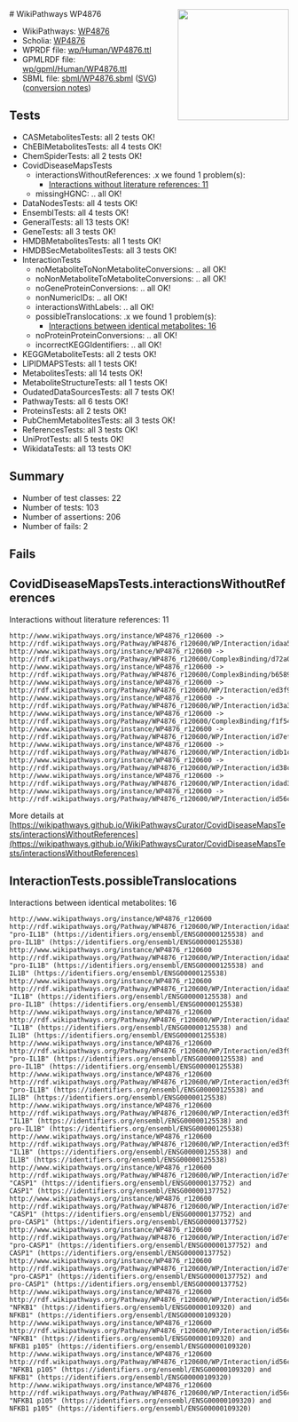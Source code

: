 <img style="float: right; width: 200px" src="../logo.png" />
# WikiPathways WP4876

* WikiPathways: [WP4876](https://identifiers.org/wikipathways:WP4876)
* Scholia: [WP4876](https://scholia.toolforge.org/wikipathways/WP4876)
* WPRDF file: [wp/Human/WP4876.ttl](../wp/Human/WP4876.ttl)
* GPMLRDF file: [wp/gpml/Human/WP4876.ttl](../wp/gpml/Human/WP4876.ttl)
* SBML file: [sbml/WP4876.sbml](../sbml/WP4876.sbml) ([SVG](../sbml/WP4876.svg)) ([conversion notes](../sbml/WP4876.txt))

## Tests
* CASMetabolitesTests: all 2 tests OK!
* ChEBIMetabolitesTests: all 4 tests OK!
* ChemSpiderTests: all 2 tests OK!
* CovidDiseaseMapsTests
    * interactionsWithoutReferences: .x we found 1 problem(s):
        * [Interactions without literature references: 11](#9701cce2)
    * missingHGNC: .. all OK!
* DataNodesTests: all 4 tests OK!
* EnsemblTests: all 4 tests OK!
* GeneralTests: all 13 tests OK!
* GeneTests: all 3 tests OK!
* HMDBMetabolitesTests: all 1 tests OK!
* HMDBSecMetabolitesTests: all 3 tests OK!
* InteractionTests
    * noMetaboliteToNonMetaboliteConversions: .. all OK!
    * noNonMetaboliteToMetaboliteConversions: .. all OK!
    * noGeneProteinConversions: .. all OK!
    * nonNumericIDs: .. all OK!
    * interactionsWithLabels: .. all OK!
    * possibleTranslocations: .x we found 1 problem(s):
        * [Interactions between identical metabolites: 16](#dc76dff2)
    * noProteinProteinConversions: .. all OK!
    * incorrectKEGGIdentifiers: .. all OK!
* KEGGMetaboliteTests: all 2 tests OK!
* LIPIDMAPSTests: all 1 tests OK!
* MetabolitesTests: all 14 tests OK!
* MetaboliteStructureTests: all 1 tests OK!
* OudatedDataSourcesTests: all 7 tests OK!
* PathwayTests: all 6 tests OK!
* ProteinsTests: all 2 tests OK!
* PubChemMetabolitesTests: all 3 tests OK!
* ReferencesTests: all 3 tests OK!
* UniProtTests: all 5 tests OK!
* WikidataTests: all 13 tests OK!


## Summary

* Number of test classes: 22
* Number of tests: 103
* Number of assertions: 206
* Number of fails: 2

## Fails

<a name="9701cce2" />

## CovidDiseaseMapsTests.interactionsWithoutReferences

Interactions without literature references: 11
```
http://www.wikipathways.org/instance/WP4876_r120600 -> http://rdf.wikipathways.org/Pathway/WP4876_r120600/WP/Interaction/idaa5a11ed
http://www.wikipathways.org/instance/WP4876_r120600 -> http://rdf.wikipathways.org/Pathway/WP4876_r120600/ComplexBinding/d72a0
http://www.wikipathways.org/instance/WP4876_r120600 -> http://rdf.wikipathways.org/Pathway/WP4876_r120600/ComplexBinding/b6589
http://www.wikipathways.org/instance/WP4876_r120600 -> http://rdf.wikipathways.org/Pathway/WP4876_r120600/WP/Interaction/ed3f9
http://www.wikipathways.org/instance/WP4876_r120600 -> http://rdf.wikipathways.org/Pathway/WP4876_r120600/WP/Interaction/id3a35678b
http://www.wikipathways.org/instance/WP4876_r120600 -> http://rdf.wikipathways.org/Pathway/WP4876_r120600/ComplexBinding/f1f54
http://www.wikipathways.org/instance/WP4876_r120600 -> http://rdf.wikipathways.org/Pathway/WP4876_r120600/WP/Interaction/id7ef1c6cf
http://www.wikipathways.org/instance/WP4876_r120600 -> http://rdf.wikipathways.org/Pathway/WP4876_r120600/WP/Interaction/idb1ca554
http://www.wikipathways.org/instance/WP4876_r120600 -> http://rdf.wikipathways.org/Pathway/WP4876_r120600/WP/Interaction/id38c72c84
http://www.wikipathways.org/instance/WP4876_r120600 -> http://rdf.wikipathways.org/Pathway/WP4876_r120600/WP/Interaction/idad3dc034
http://www.wikipathways.org/instance/WP4876_r120600 -> http://rdf.wikipathways.org/Pathway/WP4876_r120600/WP/Interaction/id56c2671f
```

More details at [https://wikipathways.github.io/WikiPathwaysCurator/CovidDiseaseMapsTests/interactionsWithoutReferences](https://wikipathways.github.io/WikiPathwaysCurator/CovidDiseaseMapsTests/interactionsWithoutReferences)

<a name="dc76dff2" />

## InteractionTests.possibleTranslocations

Interactions between identical metabolites: 16
```
http://www.wikipathways.org/instance/WP4876_r120600 http://rdf.wikipathways.org/Pathway/WP4876_r120600/WP/Interaction/idaa5a11ed "pro-IL1B" (https://identifiers.org/ensembl/ENSG00000125538) and 
pro-IL1B" (https://identifiers.org/ensembl/ENSG00000125538)
http://www.wikipathways.org/instance/WP4876_r120600 http://rdf.wikipathways.org/Pathway/WP4876_r120600/WP/Interaction/idaa5a11ed "pro-IL1B" (https://identifiers.org/ensembl/ENSG00000125538) and 
IL1B" (https://identifiers.org/ensembl/ENSG00000125538)
http://www.wikipathways.org/instance/WP4876_r120600 http://rdf.wikipathways.org/Pathway/WP4876_r120600/WP/Interaction/idaa5a11ed "IL1B" (https://identifiers.org/ensembl/ENSG00000125538) and 
pro-IL1B" (https://identifiers.org/ensembl/ENSG00000125538)
http://www.wikipathways.org/instance/WP4876_r120600 http://rdf.wikipathways.org/Pathway/WP4876_r120600/WP/Interaction/idaa5a11ed "IL1B" (https://identifiers.org/ensembl/ENSG00000125538) and 
IL1B" (https://identifiers.org/ensembl/ENSG00000125538)
http://www.wikipathways.org/instance/WP4876_r120600 http://rdf.wikipathways.org/Pathway/WP4876_r120600/WP/Interaction/ed3f9 "pro-IL1B" (https://identifiers.org/ensembl/ENSG00000125538) and 
pro-IL1B" (https://identifiers.org/ensembl/ENSG00000125538)
http://www.wikipathways.org/instance/WP4876_r120600 http://rdf.wikipathways.org/Pathway/WP4876_r120600/WP/Interaction/ed3f9 "pro-IL1B" (https://identifiers.org/ensembl/ENSG00000125538) and 
IL1B" (https://identifiers.org/ensembl/ENSG00000125538)
http://www.wikipathways.org/instance/WP4876_r120600 http://rdf.wikipathways.org/Pathway/WP4876_r120600/WP/Interaction/ed3f9 "IL1B" (https://identifiers.org/ensembl/ENSG00000125538) and 
pro-IL1B" (https://identifiers.org/ensembl/ENSG00000125538)
http://www.wikipathways.org/instance/WP4876_r120600 http://rdf.wikipathways.org/Pathway/WP4876_r120600/WP/Interaction/ed3f9 "IL1B" (https://identifiers.org/ensembl/ENSG00000125538) and 
IL1B" (https://identifiers.org/ensembl/ENSG00000125538)
http://www.wikipathways.org/instance/WP4876_r120600 http://rdf.wikipathways.org/Pathway/WP4876_r120600/WP/Interaction/id7ef1c6cf "CASP1" (https://identifiers.org/ensembl/ENSG00000137752) and 
CASP1" (https://identifiers.org/ensembl/ENSG00000137752)
http://www.wikipathways.org/instance/WP4876_r120600 http://rdf.wikipathways.org/Pathway/WP4876_r120600/WP/Interaction/id7ef1c6cf "CASP1" (https://identifiers.org/ensembl/ENSG00000137752) and 
pro-CASP1" (https://identifiers.org/ensembl/ENSG00000137752)
http://www.wikipathways.org/instance/WP4876_r120600 http://rdf.wikipathways.org/Pathway/WP4876_r120600/WP/Interaction/id7ef1c6cf "pro-CASP1" (https://identifiers.org/ensembl/ENSG00000137752) and 
CASP1" (https://identifiers.org/ensembl/ENSG00000137752)
http://www.wikipathways.org/instance/WP4876_r120600 http://rdf.wikipathways.org/Pathway/WP4876_r120600/WP/Interaction/id7ef1c6cf "pro-CASP1" (https://identifiers.org/ensembl/ENSG00000137752) and 
pro-CASP1" (https://identifiers.org/ensembl/ENSG00000137752)
http://www.wikipathways.org/instance/WP4876_r120600 http://rdf.wikipathways.org/Pathway/WP4876_r120600/WP/Interaction/id56c2671f "NFKB1" (https://identifiers.org/ensembl/ENSG00000109320) and 
NFKB1" (https://identifiers.org/ensembl/ENSG00000109320)
http://www.wikipathways.org/instance/WP4876_r120600 http://rdf.wikipathways.org/Pathway/WP4876_r120600/WP/Interaction/id56c2671f "NFKB1" (https://identifiers.org/ensembl/ENSG00000109320) and 
NFKB1 p105" (https://identifiers.org/ensembl/ENSG00000109320)
http://www.wikipathways.org/instance/WP4876_r120600 http://rdf.wikipathways.org/Pathway/WP4876_r120600/WP/Interaction/id56c2671f "NFKB1 p105" (https://identifiers.org/ensembl/ENSG00000109320) and 
NFKB1" (https://identifiers.org/ensembl/ENSG00000109320)
http://www.wikipathways.org/instance/WP4876_r120600 http://rdf.wikipathways.org/Pathway/WP4876_r120600/WP/Interaction/id56c2671f "NFKB1 p105" (https://identifiers.org/ensembl/ENSG00000109320) and 
NFKB1 p105" (https://identifiers.org/ensembl/ENSG00000109320)
```

